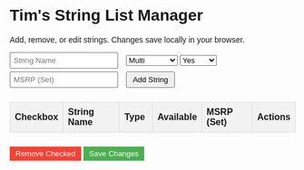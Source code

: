 <!DOCTYPE html>
<html lang="en">
<head>
  <meta charset="UTF-8">
  <meta name="viewport" content="width=device-width, initial-scale=1.0">
  <title>Tim's String List Manager</title>
  <style>
    body { font-family: Arial, sans-serif; margin: 20px; }
    table { border-collapse: collapse; width: 100%; margin-bottom: 20px; }
    th, td { border: 1px solid #ddd; padding: 8px; text-align: left; }
    th { background-color: #f2f2f2; cursor: pointer; }
    th:hover { background-color: #ddd; }
    form { margin-bottom: 20px; }
    input[type="text"] { margin-right: 10px; padding: 5px; }
    button { padding: 5px 10px; margin: 5px 0; }
    .remove-btn { background-color: #f44336; color: white; border: none; cursor: pointer; }
    .save-btn { background-color: #4CAF50; color: white; border: none; cursor: pointer; }
    .sort-arrow { margin-left: 5px; }
  </style>
</head>
<body>
  <h1>Tim's String List Manager</h1>
  <p>Add, remove, or edit strings. Changes save locally in your browser.</p>

  <form id="addForm">
    <input type="text" id="stringName" placeholder="String Name" required>
    <select id="type">
      <option value="Multi">Multi</option>
      <option value="Syn">Syn</option>
      <option value="Poly">Poly</option>
      <option value="Natural Gut">Natural Gut</option>
    </select>
    <select id="available">
      <option value="Yes">Yes</option>
      <option value="No">No</option>
      <option value="Limited">Limited</option>
    </select>
    <input type="text" id="msrp" placeholder="MSRP (Set)" required>
    <button type="submit">Add String</button>
  </form>

  <table id="stringTable">
    <thead>
      <tr>
        <th>Checkbox</th>
        <th onclick="sortTable(1)">String Name<span id="sortNameArrow" class="sort-arrow"></span></th>
        <th onclick="sortTable(2)">Type<span id="sortTypeArrow" class="sort-arrow"></span></th>
        <th>Available</th>
        <th>MSRP (Set)</th>
        <th>Actions</th>
      </tr>
    </thead>
    <tbody>
      <!-- Strings will be loaded here -->
    </tbody>
  </table>

  <button class="remove-btn" onclick="removeChecked()">Remove Checked</button>
  <button class="save-btn" onclick="saveChanges()">Save Changes</button>

  <script>
    let strings = JSON.parse(localStorage.getItem('timStringList')) || [
      { name: "Wilson NXT", type: "Multi", available: "Yes", msrp: "$19.95" },
      { name: "Tecnifibre NRG2", type: "Multi", available: "Yes", msrp: "$19.95" },
      { name: "Babolat Xcel", type: "Multi", available: "Yes", msrp: "$18.95" },
      { name: "Tecnifibre X-One Biphase", type: "Multi", available: "Yes", msrp: "$21.95" },
      { name: "Head Velocity MLT", type: "Multi", available: "Yes", msrp: "$11.95" },
      { name: "Wilson Sensation", type: "Multi", available: "Limited", msrp: "$9.95 (est.)" },
      { name: "Wilson Super Spin", type: "Multi", available: "No", msrp: "$10.00 (est.)" },
      { name: "Wilson Synthetic Gut Extreme", type: "Syn", available: "Yes", msrp: "$7.95" },
      { name: "Wilson Synthetic Gut Power", type: "Syn", available: "Yes", msrp: "$6.95" },
      { name: "Prince Synthetic Gut with Duraflex", type: "Syn", available: "Yes", msrp: "$7.95" },
      { name: "Head Synthetic Gut PPS", type: "Syn", available: "Yes", msrp: "$7.50" },
      { name: "Gamma Synthetic Gut", type: "Syn", available: "Yes", msrp: "$6.95" },
      { name: "Babolat Synthetic Gut", type: "Syn", available: "Yes", msrp: "$6.50" },
      { name: "Babolat N.Vy", type: "Syn", available: "Limited", msrp: "$7.95 (est.)" },
      { name: "Babolat SpiralTek", type: "Syn", available: "Yes", msrp: "$5.95" },
      { name: "Luxilon ALU Power", type: "Poly", available: "Yes", msrp: "$17.95" },
      { name: "Solinco Hyper-G", type: "Poly", available: "Yes", msrp: "$11.95" },
      { name: "Babolat RPM Blast", type: "Poly", available: "Yes", msrp: "$17.95" },
      { name: "Solinco Tour Bite", type: "Poly", available: "Yes", msrp: "$11.95" },
      { name: "Head Lynx Edge", type: "Poly", available: "Yes", msrp: "$11.95" },
      { name: "Head Sonic Pro", type: "Poly", available: "Yes", msrp: "$10.95" },
      { name: "Yonex Poly Tour Pro", type: "Poly", available: "Yes", msrp: "$12.95" },
      { name: "Tecnifibre Black Code", type: "Poly", available: "Yes", msrp: "$12.95" },
      { name: "Luxilon ALU Power Soft", type: "Poly", available: "Yes", msrp: "$17.95" },
      { name: "Wilson PolyLast", type: "Poly", available: "No", msrp: "$8.00 (est.)" },
      { name: "Babolat Pro Hurricane", type: "Poly", available: "Yes", msrp: "$9.95" },
      { name: "Babolat VS Touch", type: "Natural Gut", available: "Yes", msrp: "$45.95" },
      { name: "Natural Gut (Other Brands)", type: "Natural Gut", available: "Yes", msrp: "$42.00 (avg.)" }
    ];

    let sortDirection = { 1: 'asc', 2: 'asc' }; // Column 1 (Name), Column 2 (Type)

    function renderTable() {
      const tbody = document.querySelector('#stringTable tbody');
      tbody.innerHTML = '';
      strings.forEach((str, index) => {
        const tr = document.createElement('tr');
        tr.innerHTML = `
          <td><input type="checkbox" class="checkbox" data-index="${index}"></td>
          <td contenteditable="true" data-field="name">${str.name}</td>
          <td contenteditable="true" data-field="type">${str.type}</td>
          <td contenteditable="true" data-field="available">${str.available}</td>
          <td contenteditable="true" data-field="msrp">${str.msrp}</td>
          <td><button onclick="deleteRow(${index})">Delete</button></td>
        `;
        tbody.appendChild(tr);
      });
      updateSortArrows();
    }

    function sortTable(columnIndex) {
      const direction = sortDirection[columnIndex] === 'asc' ? 'desc' : 'asc';
      sortDirection[columnIndex] = direction;

      strings.sort((a, b) => {
        const valueA = columnIndex === 1 ? a.name.toLowerCase() : a.type.toLowerCase();
        const valueB = columnIndex === 1 ? b.name.toLowerCase() : b.type.toLowerCase();
        if (direction === 'asc') {
          return valueA.localeCompare(valueB);
        } else {
          return valueB.localeCompare(valueA);
        }
      });

      localStorage.setItem('timStringList', JSON.stringify(strings));
      renderTable();
    }

    function updateSortArrows() {
      const nameArrow = document.getElementById('sortNameArrow');
      const typeArrow = document.getElementById('sortTypeArrow');
      nameArrow.textContent = sortDirection[1] === 'asc' ? ' ↑' : ' ↓';
      typeArrow.textContent = sortDirection[2] === 'asc' ? ' ↑' : ' ↓';
    }

    function addString(e) {
      e.preventDefault();
      const newString = {
        name: document.getElementById('stringName').value,
        type: document.getElementById('type').value,
        available: document.getElementById('available').value,
        msrp: document.getElementById('msrp').value
      };
      strings.push(newString);
      localStorage.setItem('timStringList', JSON.stringify(strings));
      renderTable();
      addForm.reset();
    }

    function removeChecked() {
      const checkboxes = document.querySelectorAll('.checkbox:checked');
      const indices = Array.from(checkboxes).map(cb => parseInt(cb.dataset.index)).sort((a, b) => b - a);
      indices.forEach(index => strings.splice(index, 1));
      localStorage.setItem('timStringList', JSON.stringify(strings));
      renderTable();
    }

    function deleteRow(index) {
      strings.splice(index, 1);
      localStorage.setItem('timStringList', JSON.stringify(strings));
      renderTable();
    }

    function saveChanges() {
      const rows = document.querySelectorAll('#stringTable tbody tr');
      rows.forEach((row, index) => {
        const fields = row.querySelectorAll('[data-field]');
        fields.forEach(field => {
          strings[index][field.dataset.field] = field.textContent.trim();
        });
      });
      localStorage.setItem('timStringList', JSON.stringify(strings));
      alert('Changes saved!');
    }

    const addForm = document.getElementById('addForm');
    addForm.addEventListener('submit', addString);

    renderTable();
  </script>
</body>
</html>
